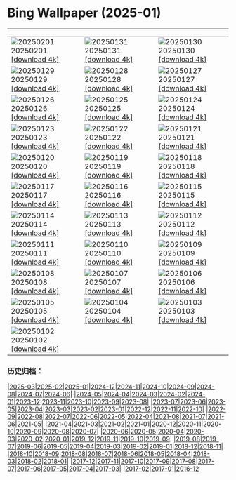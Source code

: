 # Bing Wallpaper (2025-01)
**************

<table><tr><td><img class="wallpaper" src="https://www.bing.com/th?id=OHR.GoldenBridge_JA-JP5870058784_1920x1080.jpg" alt="20250201"> 20250201 <a href="https://www.bing.com/th?id=OHR.GoldenBridge_JA-JP5870058784_UHD.jpg">[download 4k]</a></td><td><img class="wallpaper" src="https://www.bing.com/th?id=OHR.PlainsZebra_JA-JP5699662720_1920x1080.jpg" alt="20250131"> 20250131 <a href="https://www.bing.com/th?id=OHR.PlainsZebra_JA-JP5699662720_UHD.jpg">[download 4k]</a></td><td><img class="wallpaper" src="https://www.bing.com/th?id=OHR.OrdesaSpain_JA-JP5528658967_1920x1080.jpg" alt="20250130"> 20250130 <a href="https://www.bing.com/th?id=OHR.OrdesaSpain_JA-JP5528658967_UHD.jpg">[download 4k]</a></td></tr><tr><td><img class="wallpaper" src="https://www.bing.com/th?id=OHR.LunarDragon_JA-JP5285145740_1920x1080.jpg" alt="20250129"> 20250129 <a href="https://www.bing.com/th?id=OHR.LunarDragon_JA-JP5285145740_UHD.jpg">[download 4k]</a></td><td><img class="wallpaper" src="https://www.bing.com/th?id=OHR.FlyingOwl_JA-JP5099744024_1920x1080.jpg" alt="20250128"> 20250128 <a href="https://www.bing.com/th?id=OHR.FlyingOwl_JA-JP5099744024_UHD.jpg">[download 4k]</a></td><td><img class="wallpaper" src="https://www.bing.com/th?id=OHR.CanyonSnow_JA-JP4445810449_1920x1080.jpg" alt="20250127"> 20250127 <a href="https://www.bing.com/th?id=OHR.CanyonSnow_JA-JP4445810449_UHD.jpg">[download 4k]</a></td></tr><tr><td><img class="wallpaper" src="https://www.bing.com/th?id=OHR.FrostedBeech_JA-JP4239876315_1920x1080.jpg" alt="20250126"> 20250126 <a href="https://www.bing.com/th?id=OHR.FrostedBeech_JA-JP4239876315_UHD.jpg">[download 4k]</a></td><td><img class="wallpaper" src="https://www.bing.com/th?id=OHR.PortoSunset_JA-JP4070269520_1920x1080.jpg" alt="20250125"> 20250125 <a href="https://www.bing.com/th?id=OHR.PortoSunset_JA-JP4070269520_UHD.jpg">[download 4k]</a></td><td><img class="wallpaper" src="https://www.bing.com/th?id=OHR.IcelandGeyser_JA-JP3899461242_1920x1080.jpg" alt="20250124"> 20250124 <a href="https://www.bing.com/th?id=OHR.IcelandGeyser_JA-JP3899461242_UHD.jpg">[download 4k]</a></td></tr><tr><td><img class="wallpaper" src="https://www.bing.com/th?id=OHR.DeerValley_JA-JP0604255662_1920x1080.jpg" alt="20250123"> 20250123 <a href="https://www.bing.com/th?id=OHR.DeerValley_JA-JP0604255662_UHD.jpg">[download 4k]</a></td><td><img class="wallpaper" src="https://www.bing.com/th?id=OHR.PetraMonastery_JA-JP0333984762_1920x1080.jpg" alt="20250122"> 20250122 <a href="https://www.bing.com/th?id=OHR.PetraMonastery_JA-JP0333984762_UHD.jpg">[download 4k]</a></td><td><img class="wallpaper" src="https://www.bing.com/th?id=OHR.DutchSquirrel_JA-JP6210839377_1920x1080.jpg" alt="20250121"> 20250121 <a href="https://www.bing.com/th?id=OHR.DutchSquirrel_JA-JP6210839377_UHD.jpg">[download 4k]</a></td></tr><tr><td><img class="wallpaper" src="https://www.bing.com/th?id=OHR.Daikan2025_JA-JP9667984098_1920x1080.jpg" alt="20250120"> 20250120 <a href="https://www.bing.com/th?id=OHR.Daikan2025_JA-JP9667984098_UHD.jpg">[download 4k]</a></td><td><img class="wallpaper" src="https://www.bing.com/th?id=OHR.NeptunesGrotto_JA-JP9457027054_1920x1080.jpg" alt="20250119"> 20250119 <a href="https://www.bing.com/th?id=OHR.NeptunesGrotto_JA-JP9457027054_UHD.jpg">[download 4k]</a></td><td><img class="wallpaper" src="https://www.bing.com/th?id=OHR.WhiteSandsNP_JA-JP9246270172_1920x1080.jpg" alt="20250118"> 20250118 <a href="https://www.bing.com/th?id=OHR.WhiteSandsNP_JA-JP9246270172_UHD.jpg">[download 4k]</a></td></tr><tr><td><img class="wallpaper" src="https://www.bing.com/th?id=OHR.AssiniboineTS_JA-JP8766031351_1920x1080.jpg" alt="20250117"> 20250117 <a href="https://www.bing.com/th?id=OHR.AssiniboineTS_JA-JP8766031351_UHD.jpg">[download 4k]</a></td><td><img class="wallpaper" src="https://www.bing.com/th?id=OHR.PinnaclesPeaks_JA-JP8554679211_1920x1080.jpg" alt="20250116"> 20250116 <a href="https://www.bing.com/th?id=OHR.PinnaclesPeaks_JA-JP8554679211_UHD.jpg">[download 4k]</a></td><td><img class="wallpaper" src="https://www.bing.com/th?id=OHR.Mochibana2025_JA-JP8291657654_1920x1080.jpg" alt="20250115"> 20250115 <a href="https://www.bing.com/th?id=OHR.Mochibana2025_JA-JP8291657654_UHD.jpg">[download 4k]</a></td></tr><tr><td><img class="wallpaper" src="https://www.bing.com/th?id=OHR.MuseumCourt_JA-JP4665250059_1920x1080.jpg" alt="20250114"> 20250114 <a href="https://www.bing.com/th?id=OHR.MuseumCourt_JA-JP4665250059_UHD.jpg">[download 4k]</a></td><td><img class="wallpaper" src="https://www.bing.com/th?id=OHR.CoastalWales_JA-JP4408975920_1920x1080.jpg" alt="20250113"> 20250113 <a href="https://www.bing.com/th?id=OHR.CoastalWales_JA-JP4408975920_UHD.jpg">[download 4k]</a></td><td><img class="wallpaper" src="https://www.bing.com/th?id=OHR.CadizSpain_JA-JP3855173491_1920x1080.jpg" alt="20250112"> 20250112 <a href="https://www.bing.com/th?id=OHR.CadizSpain_JA-JP3855173491_UHD.jpg">[download 4k]</a></td></tr><tr><td><img class="wallpaper" src="https://www.bing.com/th?id=OHR.MeknesMorocco_JA-JP3587132795_1920x1080.jpg" alt="20250111"> 20250111 <a href="https://www.bing.com/th?id=OHR.MeknesMorocco_JA-JP3587132795_UHD.jpg">[download 4k]</a></td><td><img class="wallpaper" src="https://www.bing.com/th?id=OHR.BubbleLake_JA-JP3345547738_1920x1080.jpg" alt="20250110"> 20250110 <a href="https://www.bing.com/th?id=OHR.BubbleLake_JA-JP3345547738_UHD.jpg">[download 4k]</a></td><td><img class="wallpaper" src="https://www.bing.com/th?id=OHR.NamibiaDunes_JA-JP9057669220_1920x1080.jpg" alt="20250109"> 20250109 <a href="https://www.bing.com/th?id=OHR.NamibiaDunes_JA-JP9057669220_UHD.jpg">[download 4k]</a></td></tr><tr><td><img class="wallpaper" src="https://www.bing.com/th?id=OHR.GreatWallStairs_JA-JP2827072518_1920x1080.jpg" alt="20250108"> 20250108 <a href="https://www.bing.com/th?id=OHR.GreatWallStairs_JA-JP2827072518_UHD.jpg">[download 4k]</a></td><td><img class="wallpaper" src="https://www.bing.com/th?id=OHR.VietnamFalls_JA-JP8519812125_1920x1080.jpg" alt="20250107"> 20250107 <a href="https://www.bing.com/th?id=OHR.VietnamFalls_JA-JP8519812125_UHD.jpg">[download 4k]</a></td><td><img class="wallpaper" src="https://www.bing.com/th?id=OHR.RavennaBasilica_JA-JP8188667597_1920x1080.jpg" alt="20250106"> 20250106 <a href="https://www.bing.com/th?id=OHR.RavennaBasilica_JA-JP8188667597_UHD.jpg">[download 4k]</a></td></tr><tr><td><img class="wallpaper" src="https://www.bing.com/th?id=OHR.ArdezSwitzerland_JA-JP7833129331_1920x1080.jpg" alt="20250105"> 20250105 <a href="https://www.bing.com/th?id=OHR.ArdezSwitzerland_JA-JP7833129331_UHD.jpg">[download 4k]</a></td><td><img class="wallpaper" src="https://www.bing.com/th?id=OHR.BouldersNZ_JA-JP7494581439_1920x1080.jpg" alt="20250104"> 20250104 <a href="https://www.bing.com/th?id=OHR.BouldersNZ_JA-JP7494581439_UHD.jpg">[download 4k]</a></td><td><img class="wallpaper" src="https://www.bing.com/th?id=OHR.TolkienOxford_JA-JP7219183666_1920x1080.jpg" alt="20250103"> 20250103 <a href="https://www.bing.com/th?id=OHR.TolkienOxford_JA-JP7219183666_UHD.jpg">[download 4k]</a></td></tr><tr><td><img class="wallpaper" src="https://www.bing.com/th?id=OHR.PlumParakeet_JA-JP6915629740_1920x1080.jpg" alt="20250102"> 20250102 <a href="https://www.bing.com/th?id=OHR.PlumParakeet_JA-JP6915629740_UHD.jpg">[download 4k]</a></td><td></td><td></td></tr></table>

### 历史归档：

|[2025-03](/../2025-03/2025-03.md)|[2025-02](/../2025-02/2025-02.md)|[2025-01](/2025-01.md)|[2024-12](/../2024-12/2024-12.md)|[2024-11](/../2024-11/2024-11.md)|[2024-10](/../2024-10/2024-10.md)|[2024-09](/../2024-09/2024-09.md)|[2024-08](/../2024-08/2024-08.md)|[2024-07](/../2024-07/2024-07.md)|[2024-06](/../2024-06/2024-06.md)|
|[2024-05](/../2024-05/2024-05.md)|[2024-04](/../2024-04/2024-04.md)|[2024-03](/../2024-03/2024-03.md)|[2024-02](/../2024-02/2024-02.md)|[2024-01](/../2024-01/2024-01.md)|[2023-12](/../2023-12/2023-12.md)|[2023-11](/../2023-11/2023-11.md)|[2023-10](/../2023-10/2023-10.md)|[2023-09](/../2023-09/2023-09.md)|[2023-08](/../2023-08/2023-08.md)|
|[2023-07](/../2023-07/2023-07.md)|[2023-06](/../2023-06/2023-06.md)|[2023-05](/../2023-05/2023-05.md)|[2023-04](/../2023-04/2023-04.md)|[2023-03](/../2023-03/2023-03.md)|[2023-02](/../2023-02/2023-02.md)|[2023-01](/../2023-01/2023-01.md)|[2022-12](/../2022-12/2022-12.md)|[2022-11](/../2022-11/2022-11.md)|[2022-10](/../2022-10/2022-10.md)|
|[2022-09](/../2022-09/2022-09.md)|[2022-08](/../2022-08/2022-08.md)|[2022-07](/../2022-07/2022-07.md)|[2022-06](/../2022-06/2022-06.md)|[2022-05](/../2022-05/2022-05.md)|[2022-04](/../2022-04/2022-04.md)|[2021-08](/../2021-08/2021-08.md)|[2021-07](/../2021-07/2021-07.md)|[2021-06](/../2021-06/2021-06.md)|[2021-05](/../2021-05/2021-05.md)|
|[2021-04](/../2021-04/2021-04.md)|[2021-03](/../2021-03/2021-03.md)|[2021-02](/../2021-02/2021-02.md)|[2021-01](/../2021-01/2021-01.md)|[2020-12](/../2020-12/2020-12.md)|[2020-11](/../2020-11/2020-11.md)|[2020-10](/../2020-10/2020-10.md)|[2020-09](/../2020-09/2020-09.md)|[2020-08](/../2020-08/2020-08.md)|[2020-07](/../2020-07/2020-07.md)|
|[2020-06](/../2020-06/2020-06.md)|[2020-05](/../2020-05/2020-05.md)|[2020-04](/../2020-04/2020-04.md)|[2020-03](/../2020-03/2020-03.md)|[2020-02](/../2020-02/2020-02.md)|[2020-01](/../2020-01/2020-01.md)|[2019-12](/../2019-12/2019-12.md)|[2019-11](/../2019-11/2019-11.md)|[2019-10](/../2019-10/2019-10.md)|[2019-09](/../2019-09/2019-09.md)|
|[2019-08](/../2019-08/2019-08.md)|[2019-07](/../2019-07/2019-07.md)|[2019-06](/../2019-06/2019-06.md)|[2019-05](/../2019-05/2019-05.md)|[2019-04](/../2019-04/2019-04.md)|[2019-03](/../2019-03/2019-03.md)|[2019-02](/../2019-02/2019-02.md)|[2019-01](/../2019-01/2019-01.md)|[2018-12](/../2018-12/2018-12.md)|[2018-11](/../2018-11/2018-11.md)|
|[2018-10](/../2018-10/2018-10.md)|[2018-09](/../2018-09/2018-09.md)|[2018-08](/../2018-08/2018-08.md)|[2018-07](/../2018-07/2018-07.md)|[2018-06](/../2018-06/2018-06.md)|[2018-05](/../2018-05/2018-05.md)|[2018-04](/../2018-04/2018-04.md)|[2018-03](/../2018-03/2018-03.md)|[2018-02](/../2018-02/2018-02.md)|[2018-01](/../2018-01/2018-01.md)|
|[2017-12](/../2017-12/2017-12.md)|[2017-11](/../2017-11/2017-11.md)|[2017-10](/../2017-10/2017-10.md)|[2017-09](/../2017-09/2017-09.md)|[2017-08](/../2017-08/2017-08.md)|[2017-07](/../2017-07/2017-07.md)|[2017-06](/../2017-06/2017-06.md)|[2017-05](/../2017-05/2017-05.md)|[2017-04](/../2017-04/2017-04.md)|[2017-03](/../2017-03/2017-03.md)|
|[2017-02](/../2017-02/2017-02.md)|[2017-01](/../2017-01/2017-01.md)|[2016-12](/../2016-12/2016-12.md)